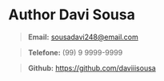 # Author Davi Sousa

> **Email:** sousadavi248@email.com

> **Telefone:** (99) 9 9999-9999

> **Github:** <https://github.com/daviiisousa>

